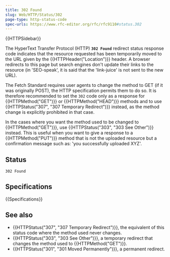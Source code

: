 ```yaml
---
title: 302 Found
slug: Web/HTTP/Status/302
page-type: http-status-code
spec-urls: https://www.rfc-editor.org/rfc/rfc9110#status.302
---
```


{{HTTPSidebar}}

The HyperText Transfer Protocol (HTTP) **`302 Found`** redirect
status response code indicates that the resource requested has been temporarily moved to
the URL given by the {{HTTPHeader("Location")}} header. A browser redirects to this page
but search engines don't update their links to the resource (in 'SEO-speak', it is said
that the 'link-juice' is not sent to the new URL).

The Fetch Standard requires user agents to change the method to GET (if it was originally POST), 
the HTTP specification permits them to do so. It is therefore recommended to set the
`302` code only as a response for {{HTTPMethod("GET")}} or
{{HTTPMethod("HEAD")}} methods and to use {{HTTPStatus("307", "307 Temporary Redirect")}}
instead, as the method change is explicitly prohibited in that case.

In the cases where you want the method used to be changed to {{HTTPMethod("GET")}}, use
{{HTTPStatus("303", "303 See Other")}} instead. This is useful when you want to give a
response to a {{HTTPMethod("PUT")}} method that is not the uploaded resource but a
confirmation message such as: 'you successfully uploaded XYZ'.

## Status

```http
302 Found
```

## Specifications

{{Specifications}}

## See also

- {{HTTPStatus("307", "307 Temporary Redirect")}}, the equivalent of this status code
  where the method used never changes.
- {{HTTPStatus("303", "303 See Other")}}, a temporary redirect that changes the method
  used to {{HTTPMethod("GET")}}.
- {{HTTPStatus("301", "301 Moved Permanently")}}, a permanent redirect.
